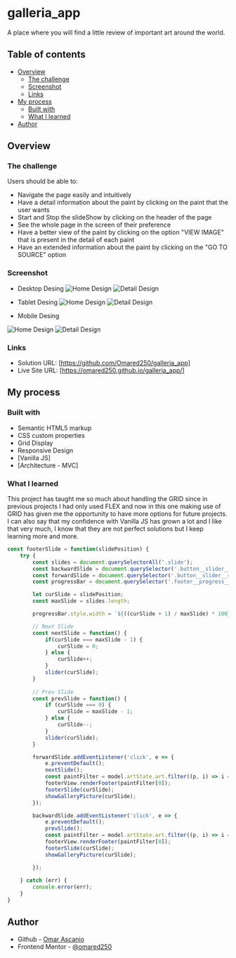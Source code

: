 # galleria_app
A place where you will find a little review of important art around the world.

## Table of contents

- [Overview](#overview)
  - [The challenge](#the-challenge)
  - [Screenshot](#screenshot)
  - [Links](#links)
- [My process](#my-process)
  - [Built with](#built-with)
  - [What I learned](#what-i-learned)
- [Author](#author)

## Overview

### The challenge

Users should be able to:

- Navigate the page easily and intuitively
- Have a detail information about the paint by clicking on the paint that the user wants
- Start and Stop the slideShow by clicking on the header of the page
- See the whole page in the screen of their preference
- Have a better view of the paint by clicking on the option "VIEW IMAGE" that is present in the detail of each paint
- Have an extended information about the paint by clicking on the "GO TO SOURCE" option

### Screenshot

- Desktop Desing
![Home Design](https://github.com/Omared250/galleria_app/blob/main/src/design/Desktop-Home.png)
![Detail Design](https://github.com/Omared250/galleria_app/blob/main/src/design/Desktop-Detail.png)

- Tablet Desing
![Home Design](https://github.com/Omared250/galleria_app/blob/main/src/design/Tablet-Home.png)
![Detail Design](https://github.com/Omared250/galleria_app/blob/main/src/design/Tablet-Detail.png)

- Mobile Desing

![Home Design](https://github.com/Omared250/galleria_app/blob/main/src/design/Mobile-Home.png)
![Detail Design](https://github.com/Omared250/galleria_app/blob/main/src/design/Mobile-Detail.png)

### Links

- Solution URL: [https://github.com/Omared250/galleria_app]
- Live Site URL: [https://omared250.github.io/galleria_app/]

## My process

### Built with

- Semantic HTML5 markup
- CSS custom properties
- Grid Display
- Responsive Design
- [Vanilla JS]
- [Architecture - MVC]

### What I learned

This project has taught me so much about handling the GRID since in previous projects I had only used FLEX and now in this one making use of GRID 
has given me the opportunity to have more options for future projects. I can also say that my confidence with Vanilla JS has grown a lot and 
I like that very much, I know that they are not perfect solutions but I keep learning more and more.

```js proud-of-this:
const footerSlide = function(slidePosition) {
    try {
        const slides = document.querySelectorAll('.slide');
        const backwardSlide = document.querySelector('.button__slider__left');
        const forwardSlide = document.querySelector('.button__slider__right');
        const progressBar = document.querySelector('.footer__progress__bar');

        let curSlide = slidePosition;
        const maxSlide = slides.length;

        progressBar.style.width = `${((curSlide + 1) / maxSlide) * 100}%`

        // Next Slide
        const nextSlide = function() {
            if(curSlide === maxSlide - 1) {
                curSlide = 0;
            } else {
                curSlide++;
            }
            slider(curSlide);
        }
        
        // Prev Slide
        const prevSlide = function() {
            if (curSlide === 0) {
                curSlide = maxSlide - 1;
            } else {
                curSlide--;
            }
            slider(curSlide);
        }

        forwardSlide.addEventListener('click', e => {
            e.preventDefault();
            nextSlide();
            const paintFilter = model.artState.art.filter((p, i) => i === curSlide ? p : null)
            footerView.renderFooter(paintFilter[0]);
            footerSlide(curSlide);
            showGalleryPicture(curSlide);
        });

        backwardSlide.addEventListener('click', e => {
            e.preventDefault();
            prevSlide();
            const paintFilter = model.artState.art.filter((p, i) => i === curSlide ? p : null)
            footerView.renderFooter(paintFilter[0]);
            footerSlide(curSlide);
            showGalleryPicture(curSlide);

        });
        
    } catch (err) {
        console.error(err);
    }
}
```

## Author

- Github - [Omar Ascanio](https://github.com/Omared250)
- Frontend Mentor - [@omared250](https://www.frontendmentor.io/profile/Omared250)
